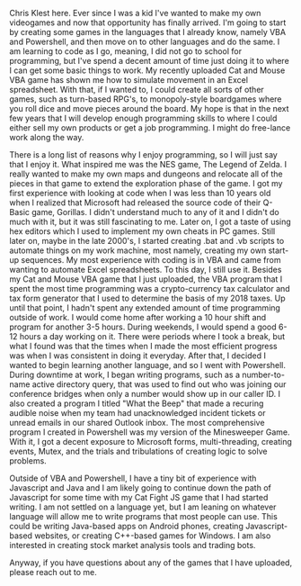 Chris Klest here. Ever since I was a kid I've wanted to make my own videogames and now that opportunity has finally arrived. I'm going to start by creating some games in the languages that I already know, namely VBA and Powershell, and then move on to other languages and do the same. I am learning to code as I go, meaning, I did not go to school for programming, but I've spend a decent amount of time just doing it to where I can get some basic things to work. My recently uploaded Cat and Mouse VBA game has shown me how to simulate movement in an Excel spreadsheet. With that, if I wanted to, I could create all sorts of other games, such as turn-based RPG's, to monopoly-style boardgames where you roll dice and move pieces around the board. My hope is that in the next few years that I will develop enough programming skills to where I could either sell my own products or get a job programming. I might do free-lance work along the way.

There is a long list of reasons why I enjoy programming, so I will just say that I enjoy it. What inspired me was the NES game, The Legend of Zelda. I really wanted to make my own maps and dungeons and relocate all of the pieces in that game to extend the exploration phase of the game. I got my first experience with looking at code when I was less than 10 years old when I realized that Microsoft had released the source code of their Q-Basic game, Gorillas. I didn't understand much to any of it and I didn't do much with it, but it was still fascinating to me. Later on, I got a taste of using hex editors which I used to implement my own cheats in PC games. Still later on, maybe in the late 2000's, I started creating .bat and .vb scripts to automate things on my work machine, most namely, creating my own start-up sequences. My most experience with coding is in VBA and came from wanting to automate Excel spreadsheets. To this day, I still use it. Besides my Cat and Mouse VBA game that I just uploaded, the VBA program that I spent the most time programming was a crypto-currency tax calculator and tax form generator that I used to determine the basis of my 2018 taxes. Up until that point, I hadn't spent any extended amount of time programming outside of work. I would come home after working a 10 hour shift and program for another 3-5 hours. During weekends, I would spend a good 6-12 hours a day working on it. There were periods where I took a break, but what I found was that the times when I made the most efficient progress was when I was consistent in doing it everyday. After that, I decided I wanted to begin learning another language, and so I went with Powershell. During downtime at work, I began writing programs, such as a number-to-name active directory query, that was used to find out who was joining our conference bridges when only a number would show up in our caller ID. I also created a program I titled "What the Beep" that made a recuring audible noise when my team had unacknowledged incident tickets or unread emails in our shared Outlook inbox. The most comprehensive program I created in Powershell was my version of the Minesweeper Game. With it, I got a decent exposure to Microsoft forms, multi-threading, creating events, Mutex, and the trials and tribulations of creating logic to solve problems.

Outside of VBA and Powershell, I have a tiny bit of experience with Javascript and Java and I am likely going to continue down the path of Javascript for some time with my Cat Fight JS game that I had started writing. I am not settled on a language yet, but I am leaning on whatever language will allow me to write programs that most people can use. This could be writing Java-based apps on Android phones, creating Javascript-based websites, or creating C++-based games for Windows. I am also interested in creating stock market analysis tools and trading bots.

Anyway, if you have questions about any of the games that I have uploaded, please reach out to me.
